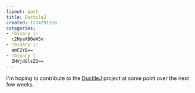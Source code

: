 ```yaml
---
layout: post
title: DuctileJ
created: 1274291358
categories:
- !binary |-
  c2NyaXB0aW5n
- !binary |-
  amF2YQ==
- !binary |-
  ZHVjdGlsZQ==
---
```

<p>I'm hoping to contribute to the <a href="http://code.google.com/p/ductilej/">DuctileJ</a> project at some point over the next few weeks.</p>

